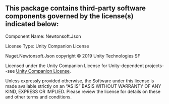 ﻿This package contains third-party software components governed by the license(s) indicated below:
---------
Component Name: Newtonsoft.Json

License Type: Unity Companion License

Nuget.Newtonsoft.Json copyright © 2019 Unity Technologies SF​

Licensed under the Unity Companion License for Unity-dependent projects--see [Unity Companion License](http://www.unity3d.com/legal/licenses/Unity_Companion_License).

Unless expressly provided otherwise, the Software under this license is made available strictly on an “AS IS” BASIS WITHOUT WARRANTY OF ANY KIND, EXPRESS OR IMPLIED. Please review the license for details on these and other terms and conditions.
